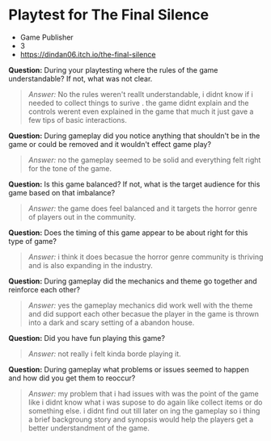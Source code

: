 # Playtest for The Final Silence 

* Game Publisher
* 3
* https://dindan06.itch.io/the-final-silence

**Question:** During your playtesting where the rules of the game understandable? If not, what was not clear.
> _Answer:_ No the rules weren't reallt understandable, i didnt know if i needed to collect things to surive
. the game didnt explain and the controls werent even explained in the game that much it just gave a few tips
of basic interactions.

**Question:** During gameplay did you notice anything that shouldn't be in the game or could be removed and it wouldn't effect game play?
> _Answer:_ no the gameplay seemed to be solid and everything felt right for the tone of the game.

**Question:** Is this game balanced? If not, what is the target audience for this game based on that imbalance?
> _Answer:_  the game does feel balanced and it targets the horror genre of players out in the community.

**Question:** Does the timing of this game appear to be about right for this type of game?
> _Answer:_ i think it does becasue the horror genre community is thriving and is also expanding in the industry.

**Question:** During gameplay did the mechanics and theme go together and reinforce each other?
> _Answer:_ yes the gameplay mechanics did work well with the theme and did support each other becasue the player in the game 
is thrown into a dark and scary setting of a abandon house.

**Question:** Did you have fun playing this game?
> _Answer:_ not really i felt kinda borde playing it.

**Question:** During gameplay what problems or issues seemed to happen and how did you get them to reoccur?
> _Answer:_ my problem that i had issues with was the point of the game like i didnt know what i was supose to do again like collect items
or do something else. i didnt find out till later on ing the gameplay so i thing a brief backgroung story and synopsis would help
 the players get a better understandment of the game.
